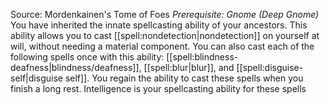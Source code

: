 Source: Mordenkainen's Tome of Foes
*Prerequisite: Gnome (Deep Gnome)*
You have inherited the innate spellcasting ability of your ancestors. This ability allows you to cast [[spell:nondetection|nondetection]] on yourself at will, without needing a material component.
You can also cast each of the following spells once with this ability: [[spell:blindness-deafness|blindness/deafness]], [[spell:blur|blur]], and [[spell:disguise-self|disguise self]]. You regain the ability to cast these spells when you finish a long rest. Intelligence is your spellcasting ability for these spells